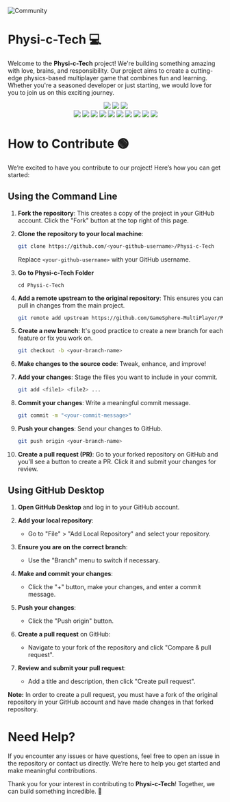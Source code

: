 ![Community](https://github.com/GameSphere-MultiPlayer/Physi-c-Tech/assets/98798977/e79af9da-814e-487e-8a9a-85947384d3b2)

# Physi-c-Tech 💻
Welcome to the **Physi-c-Tech** project! We're building something amazing with love, brains, and responsibility. Our project aims to create a cutting-edge physics-based multiplayer game that combines fun and learning. Whether you're a seasoned developer or just starting, we would love for you to join us on this exciting journey.

<div align="center">
<img src="https://forthebadge.com/images/badges/built-with-love.svg" />
<img src="https://forthebadge.com/images/badges/uses-brains.svg" />
<img src="https://forthebadge.com/images/badges/powered-by-responsibility.svg" />
  <br>
<img src="https://img.shields.io/github/repo-size/GameSphere-MultiPlayer/Physi-c-Tech?style=for-the-badge" />
<img src="https://img.shields.io/github/issues-pr/GameSphere-MultiPlayer/Physi-c-Tech?style=for-the-badge" />
<img src="https://img.shields.io/github/issues/GameSphere-MultiPlayer/Physi-c-Tech?style=for-the-badge" />
<img src="https://img.shields.io/github/issues-closed-raw/GameSphere-MultiPlayer/Physi-c-Tech?style=for-the-badge" />
<img src="https://img.shields.io/github/issues-pr-closed-raw/GameSphere-MultiPlayer/Physi-c-Tech?style=for-the-badge" />
<img src="https://img.shields.io/github/license/GameSphere-MultiPlayer/Physi-c-Tech?style=for-the-badge" />
<img src="https://img.shields.io/github/forks/GameSphere-MultiPlayer/Physi-c-Tech?style=for-the-badge" />
<img src="https://img.shields.io/github/stars/GameSphere-MultiPlayer/Physi-c-Tech?style=for-the-badge" />
<img src="https://img.shields.io/github/contributors/GameSphere-MultiPlayer/Physi-c-Tech?style=for-the-badge" />
<img src="https://img.shields.io/github/last-commit/GameSphere-MultiPlayer/Physi-c-Tech?style=for-the-badge" />
</div>

# How to Contribute 🟢
We’re excited to have you contribute to our project! Here’s how you can get started:

## Using the Command Line

1. **Fork the repository**: This creates a copy of the project in your GitHub account. Click the "Fork" button at the top right of this page.

2. **Clone the repository to your local machine**:
    ```bash
    git clone https://github.com/<your-github-username>/Physi-c-Tech
    ```
    Replace `<your-github-username>` with your GitHub username.
   
4. **Go to Physi-c-Tech Folder**
     ```
    cd Physi-c-Tech
     ```

5. **Add a remote upstream to the original repository**: This ensures you can pull in changes from the main project.
    ```bash
    git remote add upstream https://github.com/GameSphere-MultiPlayer/Physi-c-Tech/
    ```

6. **Create a new branch**: It's good practice to create a new branch for each feature or fix you work on.
    ```bash
    git checkout -b <your-branch-name>
    ```

7. **Make changes to the source code**: Tweak, enhance, and improve!

8. **Add your changes**: Stage the files you want to include in your commit.
    ```bash
    git add <file1> <file2> ...
    ```

9. **Commit your changes**: Write a meaningful commit message.
    ```bash
    git commit -m "<your-commit-message>"
    ```

10. **Push your changes**: Send your changes to GitHub.
    ```bash
    git push origin <your-branch-name>
    ```

11. **Create a pull request (PR)**: Go to your forked repository on GitHub and you’ll see a button to create a PR. Click it and submit your changes for review.

## Using GitHub Desktop

1. **Open GitHub Desktop** and log in to your GitHub account.

2. **Add your local repository**:
    - Go to "File" > "Add Local Repository" and select your repository.

3. **Ensure you are on the correct branch**:
    - Use the "Branch" menu to switch if necessary.

4. **Make and commit your changes**:
    - Click the "+" button, make your changes, and enter a commit message.

5. **Push your changes**:
    - Click the "Push origin" button.

6. **Create a pull request** on GitHub:
    - Navigate to your fork of the repository and click "Compare & pull request".

7. **Review and submit your pull request**:
    - Add a title and description, then click "Create pull request".

**Note:** In order to create a pull request, you must have a fork of the original repository in your GitHub account and have made changes in that forked repository.

# Need Help?
If you encounter any issues or have questions, feel free to open an issue in the repository or contact us directly. We’re here to help you get started and make meaningful contributions.

Thank you for your interest in contributing to **Physi-c-Tech**! Together, we can build something incredible. 🚀

